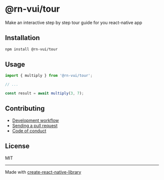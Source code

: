 # @rn-vui/tour

Make an interactive step by step tour guide for you react-native app

## Installation


```sh
npm install @rn-vui/tour
```


## Usage


```js
import { multiply } from '@rn-vui/tour';

// ...

const result = await multiply(3, 7);
```


## Contributing

- [Development workflow](CONTRIBUTING.md#development-workflow)
- [Sending a pull request](CONTRIBUTING.md#sending-a-pull-request)
- [Code of conduct](CODE_OF_CONDUCT.md)

## License

MIT

---

Made with [create-react-native-library](https://github.com/callstack/react-native-builder-bob)

